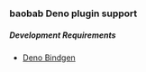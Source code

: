 ### baobab Deno plugin support

##### Development Requirements

- [Deno Bindgen](https://github.com/denoland/deno_bindgen)
